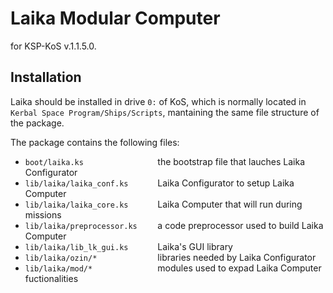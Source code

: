 # Laika Modular Computer
for KSP-KoS v.1.1.5.0.

## Installation

  Laika should be installed in drive `0:` of KoS, which is normally located in `Kerbal Space Program/Ships/Scripts`, mantaining the same file structure of the package.
  
  The package contains the following files: 
  * `boot/laika.ks                ` the bootstrap file that lauches Laika Configurator
  * `lib/laika/laika_conf.ks      ` Laika Configurator to setup Laika Computer
  * `lib/laika/laika_core.ks      ` Laika Computer that will run during missions
  * `lib/laika/preprocessor.ks    ` a code preprocessor used to build Laika Computer
  * `lib/laika/lib_lk_gui.ks      ` Laika's GUI library
  * `lib/laika/ozin/*             ` libraries needed by Laika Configurator
  * `lib/laika/mod/*              ` modules used to expad Laika Computer fuctionalities

